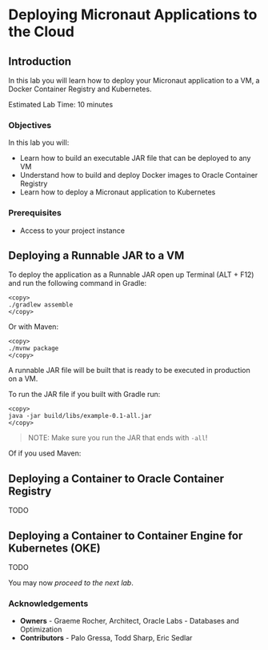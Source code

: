 # Deploying Micronaut Applications to the Cloud

## Introduction
In this lab you will learn how to deploy your Micronaut application to a VM, a Docker Container Registry and Kubernetes.

Estimated Lab Time: 10 minutes

### Objectives

In this lab you will:
* Learn how to build an executable JAR file that can be deployed to any VM
* Understand how to build and deploy Docker images to Oracle Container Registry
* Learn how to deploy a Micronaut application to Kubernetes

### Prerequisites

- Access to your project instance

## Deploying a Runnable JAR to a VM

To deploy the application as a Runnable JAR open up Terminal (ALT + F12) and run the following command in Gradle:

	<copy>
	./gradlew assemble
	</copy>

Or with Maven:

	<copy>
	./mvnw package
	</copy>

A runnable JAR file will be built that is ready to be executed in production on a VM. 

To run the JAR file if you built with Gradle run:

	<copy>
	java -jar build/libs/example-0.1-all.jar
	</copy>

> NOTE: Make sure you run the JAR that ends with `-all`!

Of if you used Maven:

<copy>

</copy>

## Deploying a Container to Oracle Container Registry

TODO 

## Deploying a Container to Container Engine for Kubernetes (OKE)

TODO 

You may now *proceed to the next lab*.

### Acknowledgements
- **Owners** - Graeme Rocher, Architect, Oracle Labs - Databases and Optimization
- **Contributors** - Palo Gressa, Todd Sharp, Eric Sedlar